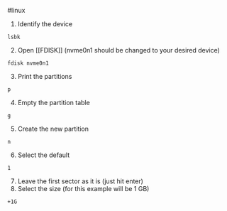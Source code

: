 #linux
1. Identify the device 
```console
lsbk
```
2. Open [[FDISK]]  (nvme0n1 should be changed to your desired device)
```console
fdisk nvme0n1
```
3. Print the partitions
```console
p
```
4. Empty the partition table 
```console
g
```
5. Create the new partition
```console
n
```
6. Select the default
```console
1
```
7. Leave the first sector as it is (just hit enter)
8. Select the size (for this example will be 1 GB)
```console
+1G
```

